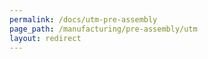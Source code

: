 ```yaml
---
permalink: /docs/utm-pre-assembly
page_path: /manufacturing/pre-assembly/utm
layout: redirect
---
```

